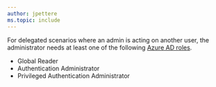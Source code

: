 ```yaml
---
author: jpettere
ms.topic: include
---
```


For delegated scenarios where an admin is acting on another user, the administrator needs at least one of the following [Azure AD roles](/azure/active-directory/roles/permissions-reference?toc=%2Fgraph%2Ftoc.json).

- Global Reader
- Authentication Administrator
- Privileged Authentication Administrator